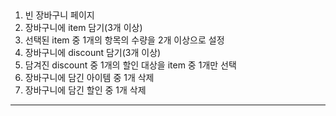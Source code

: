 ## 

1. 빈 장바구니 페이지
2. 장바구니에 item 담기(3개 이상)
3. 선택된 item 중 1개의 항목의 수량을 2개 이상으로 설정
4. 장바구니에 discount 담기(3개 이상)
5. 담겨진 discount 중 1개의 할인 대상을 item 중 1개만 선택
6. 장바구니에 담긴 아이템 중 1개 삭제
7. 장바구니에 담긴 할인 중 1개 삭제


---

